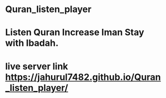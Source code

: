 # Quran_listen_player
# Listen Quran Increase Iman Stay with Ibadah.
# live server link https://jahurul7482.github.io/Quran_listen_player/
